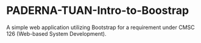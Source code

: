 # PADERNA-TUAN-Intro-to-Boostrap
A simple web application utilizing Bootstrap for a requirement under CMSC 126 (Web-based System Development).
